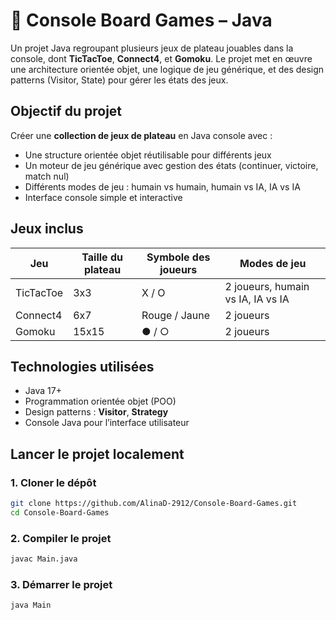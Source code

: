 # 🎲 Console Board Games – Java

Un projet Java regroupant plusieurs jeux de plateau jouables dans la console, dont **TicTacToe**, **Connect4**, et **Gomoku**. Le projet met en œuvre une architecture orientée objet, une logique de jeu générique, et des design patterns (Visitor, State) pour gérer les états des jeux.

## Objectif du projet

Créer une **collection de jeux de plateau** en Java console avec :

- Une structure orientée objet réutilisable pour différents jeux
- Un moteur de jeu générique avec gestion des états (continuer, victoire, match nul)
- Différents modes de jeu : humain vs humain, humain vs IA, IA vs IA
- Interface console simple et interactive

## Jeux inclus

| Jeu | Taille du plateau | Symbole des joueurs | Modes de jeu |
|-----|-----------------|------------------|--------------|
| TicTacToe | 3x3 | X / O | 2 joueurs, humain vs IA, IA vs IA |
| Connect4 | 6x7 | Rouge / Jaune | 2 joueurs |
| Gomoku | 15x15 | ● / ○ | 2 joueurs |

## Technologies utilisées

- Java 17+
- Programmation orientée objet (POO)
- Design patterns : **Visitor**, **Strategy**
- Console Java pour l’interface utilisateur

## Lancer le projet localement

### 1. Cloner le dépôt

```bash
git clone https://github.com/AlinaD-2912/Console-Board-Games.git
cd Console-Board-Games
```
### 2. Compiler le projet
```bash
javac Main.java
```
### 3. Démarrer le projet
```bash
java Main
```
